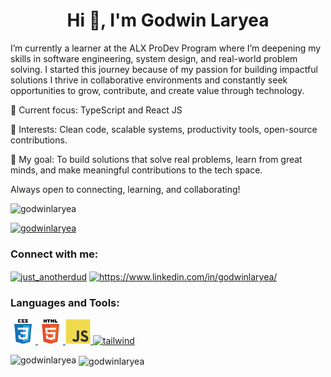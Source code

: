 <h1 align="center">Hi 👋, I'm Godwin Laryea</h1>
<p>I’m currently a learner at the ALX ProDev Program where I’m deepening my skills in software engineering, system design, and real-world problem solving. I started this journey because of my passion for building impactful solutions
I thrive in collaborative environments and constantly seek opportunities to grow, contribute, and create value through technology.

🔧 Current focus: TypeScript and React JS

🧠 Interests: Clean code, scalable systems, productivity tools, open-source contributions.

🎯 My goal: To build solutions that solve real problems, learn from great minds, and make meaningful contributions to the tech space.

Always open to connecting, learning, and collaborating!
</p>

<p align="left"> <img src="https://komarev.com/ghpvc/?username=godwinlaryea&label=Profile%20views&color=0e75b6&style=flat" alt="godwinlaryea" /> </p>

<p align="left"> <a href="https://github.com/ryo-ma/github-profile-trophy"><img src="https://github-profile-trophy.vercel.app/?username=godwinlaryea" alt="godwinlaryea" /></a> </p>

<h3 align="left">Connect with me:</h3>
<p align="left">
<a href="https://twitter.com/just_anotherdud" target="blank"><img align="center" src="https://raw.githubusercontent.com/rahuldkjain/github-profile-readme-generator/master/src/images/icons/Social/twitter.svg" alt="just_anotherdud" height="30" width="40" /></a>
<a href="www.linkedin.com/in/godwinlaryea" target="blank"><img align="center" src="https://raw.githubusercontent.com/rahuldkjain/github-profile-readme-generator/master/src/images/icons/Social/linked-in-alt.svg" alt="https://www.linkedin.com/in/godwinlaryea/" height="30" width="40" /></a>
</p>

<h3 align="left">Languages and Tools:</h3>
<p align="left"> <a href="https://www.w3schools.com/css/" target="_blank" rel="noreferrer"> <img src="https://raw.githubusercontent.com/devicons/devicon/master/icons/css3/css3-original-wordmark.svg" alt="css3" width="40" height="40"/> </a> <a href="https://www.w3.org/html/" target="_blank" rel="noreferrer"> <img src="https://raw.githubusercontent.com/devicons/devicon/master/icons/html5/html5-original-wordmark.svg" alt="html5" width="40" height="40"/> </a> <a href="https://developer.mozilla.org/en-US/docs/Web/JavaScript" target="_blank" rel="noreferrer"> <img src="https://raw.githubusercontent.com/devicons/devicon/master/icons/javascript/javascript-original.svg" alt="javascript" width="40" height="40"/> </a> <a href="https://tailwindcss.com/" target="_blank" rel="noreferrer"> <img src="https://www.vectorlogo.zone/logos/tailwindcss/tailwindcss-icon.svg" alt="tailwind" width="40" height="40"/> </a> </p>

<p><img align="left" src="https://github-readme-stats.vercel.app/api/top-langs?username=godwinlaryea&show_icons=true&locale=en&layout=compact" alt="godwinlaryea" /></p>

<p>&nbsp;<img align="center" src="https://github-readme-stats.vercel.app/api?username=godwinlaryea&show_icons=true&locale=en" alt="godwinlaryea" /></p>
